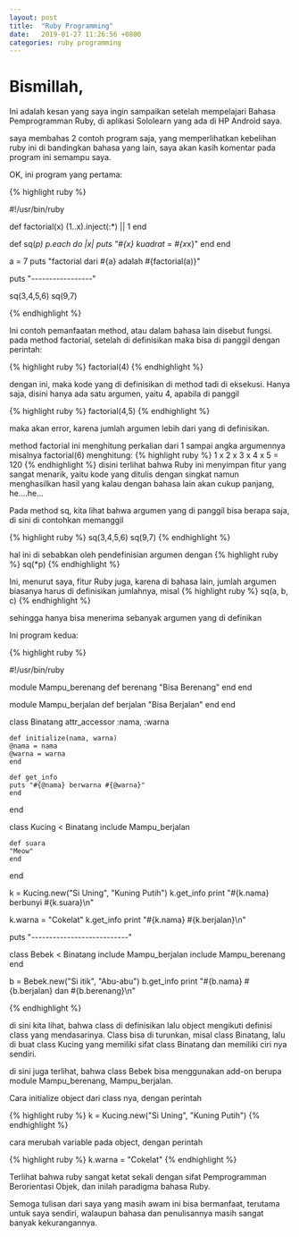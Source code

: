 ```yaml
---
layout: post
title:  "Ruby Programming"
date:   2019-01-27 11:26:56 +0800
categories: ruby programming
---
```




# Bismillah,

Ini adalah kesan yang saya ingin sampaikan setelah mempelajari Bahasa
Pemprogramman Ruby, di aplikasi Sololearn yang ada di HP Android saya.

saya membahas 2 contoh program saja, yang memperlihatkan kebelihan ruby
ini di bandingkan bahasa yang lain, saya akan kasih komentar pada program
ini semampu saya.

OK, ini program yang pertama:

{% highlight ruby %}

#!/usr/bin/ruby

def factorial(x)
    (1..x).inject(:*) || 1
end

def sq(*p)
    p.each do
	|x| puts "#{x} kuadrat = #{x*x}"
    end
end

a = 7
puts "factorial dari #{a} adalah #{factorial(a)}"

puts "-----------------"

sq(3,4,5,6)
sq(9,7)

{% endhighlight %}

Ini contoh pemanfaatan method, atau dalam bahasa lain disebut fungsi.
pada method factorial, setelah di definisikan maka bisa di panggil
dengan perintah:

{% highlight ruby %}
factorial(4)
{% endhighlight %}

dengan ini, maka kode yang di definisikan di method tadi di eksekusi.
Hanya saja, disini hanya ada satu argumen, yaitu 4, apabila di panggil

{% highlight ruby %}
factorial(4,5)
{% endhighlight %}

maka akan error, karena jumlah argumen lebih dari yang di definisikan.

method factorial ini menghitung perkalian dari 1 sampai angka argumennya
misalnya factorial(6) menghitung:
{% highlight ruby %}
1 x 2 x 3 x 4 x 5 = 120
{% endhighlight %}
disini terlihat bahwa Ruby ini menyimpan fitur yang sangat menarik, yaitu
kode yang ditulis dengan singkat namun menghasilkan hasil yang kalau dengan
bahasa lain akan cukup panjang, he....he...


Pada method sq, kita lihat bahwa argumen yang di panggil bisa berapa saja,
di sini di contohkan memanggil

{% highlight ruby %}
sq(3,4,5,6)
sq(9,7)
{% endhighlight %}

hal ini di sebabkan oleh pendefinisian argumen dengan
{% highlight ruby %}
sq(*p)
{% endhighlight %}

Ini, menurut saya, fitur Ruby juga, karena di bahasa lain, jumlah argumen
biasanya harus di definisikan jumlahnya, misal
{% highlight ruby %}
sq(a, b, c)
{% endhighlight %}

sehingga hanya bisa menerima sebanyak argumen yang di definikan



Ini program kedua:


{% highlight ruby %}

#!/usr/bin/ruby

module Mampu_berenang
    def berenang
	"Bisa Berenang"
    end
end

module Mampu_berjalan
    def berjalan
	"Bisa Berjalan"
    end
end

class Binatang
    attr_accessor :nama, :warna

    def initialize(nama, warna)
	@nama = nama
	@warna = warna
    end

    def get_info
	puts "#{@nama} berwarna #{@warna}"
    end
end

class Kucing < Binatang
    include Mampu_berjalan

    def suara
	"Meow"
    end
end

k = Kucing.new("Si Uning", "Kuning Putih")
k.get_info
print "#{k.nama} berbunyi #{k.suara}\n"

k.warna = "Cokelat"
k.get_info
print "#{k.nama} #{k.berjalan}\n"

puts "---------------------------"

class Bebek < Binatang
    include Mampu_berjalan
    include Mampu_berenang
end

b = Bebek.new("Si itik", "Abu-abu")
b.get_info
print "#{b.nama} #{b.berjalan} dan #{b.berenang}\n"

{% endhighlight %}

di sini kita lihat, bahwa class di definisikan lalu object
mengikuti definisi class yang mendasarinya. Class bisa
di turunkan, misal class Binatang, lalu di buat class Kucing
yang memiliki sifat class Binatang dan memiliki ciri nya sendiri.

di sini juga terlihat, bahwa class Bebek bisa menggunakan
add-on berupa module Mampu_berenang, Mampu_berjalan.

Cara initialize object dari class nya, dengan perintah


{% highlight ruby %}
k = Kucing.new("Si Uning", "Kuning Putih")
{% endhighlight %}

cara merubah variable pada object, dengan perintah

{% highlight ruby %}
k.warna = "Cokelat"
{% endhighlight %}

Terlihat bahwa ruby sangat ketat sekali dengan sifat Pemprogramman
Berorientasi Objek, dan inilah paradigma bahasa Ruby.

Semoga tulisan dari saya yang masih awam ini bisa bermanfaat, terutama
untuk saya sendiri, walaupun bahasa dan penulisannya masih sangat banyak
kekurangannya.



